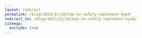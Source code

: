 ```yaml
---
layout: redirect
permalink: /blog/2013/12/18/how-to-safely-implement-byod
redirect_to: /blog/2013/12/18/how-to-safely-implement-byod/
sitemap:
  exclude: true
---
```

